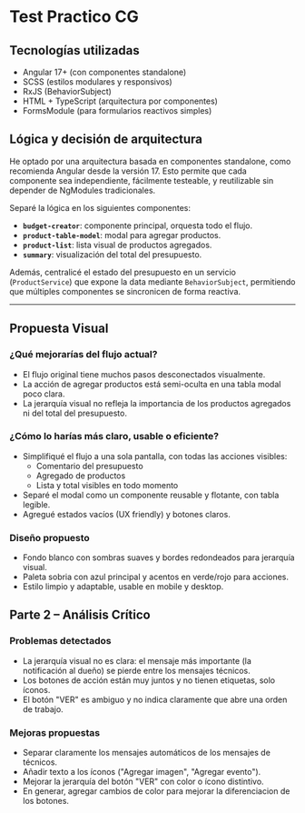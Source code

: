 # Test Practico CG
## Tecnologías utilizadas

- Angular 17+ (con componentes standalone)
- SCSS (estilos modulares y responsivos)
- RxJS (BehaviorSubject)
- HTML + TypeScript (arquitectura por componentes)
- FormsModule (para formularios reactivos simples)

## Lógica y decisión de arquitectura
He optado por una arquitectura basada en componentes standalone, como recomienda Angular desde la versión 17. Esto permite que cada componente sea independiente, fácilmente testeable, y reutilizable sin depender de NgModules tradicionales.

Separé la lógica en los siguientes componentes:

- **`budget-creator`**: componente principal, orquesta todo el flujo.
- **`product-table-model`**: modal para agregar productos.
- **`product-list`**: lista visual de productos agregados.
- **`summary`**: visualización del total del presupuesto.

Además, centralicé el estado del presupuesto en un servicio (`ProductService`) que expone la data mediante `BehaviorSubject`, permitiendo que múltiples componentes se sincronicen de forma reactiva.

---

## Propuesta Visual

### ¿Qué mejorarías del flujo actual?

- El flujo original tiene muchos pasos desconectados visualmente.
- La acción de agregar productos está semi-oculta en una tabla modal poco clara.
- La jerarquía visual no refleja la importancia de los productos agregados ni del total del presupuesto.

### ¿Cómo lo harías más claro, usable o eficiente?

- Simplifiqué el flujo a una sola pantalla, con todas las acciones visibles:
  - Comentario del presupuesto
  - Agregado de productos
  - Lista y total visibles en todo momento
- Separé el modal como un componente reusable y flotante, con tabla legible.
- Agregué estados vacíos (UX friendly) y botones claros.

### Diseño propuesto

- Fondo blanco con sombras suaves y bordes redondeados para jerarquía visual.
- Paleta sobria con azul principal y acentos en verde/rojo para acciones.
- Estilo limpio y adaptable, usable en mobile y desktop.

## Parte 2 – Análisis Crítico

### Problemas detectados
- La jerarquía visual no es clara: el mensaje más importante (la notificación al dueño) 
  se pierde entre los mensajes técnicos.
- Los botones de acción están muy juntos y no tienen etiquetas, solo íconos.
- El botón "VER" es ambiguo y no indica claramente que abre una orden de trabajo.

### Mejoras propuestas
- Separar claramente los mensajes automáticos de los mensajes de técnicos.
- Añadir texto a los íconos ("Agregar imagen", "Agregar evento").
- Mejorar la jerarquía del botón "VER" con color o ícono distintivo.
- En generar, agregar cambios de color para mejorar la diferenciacion de los botones.